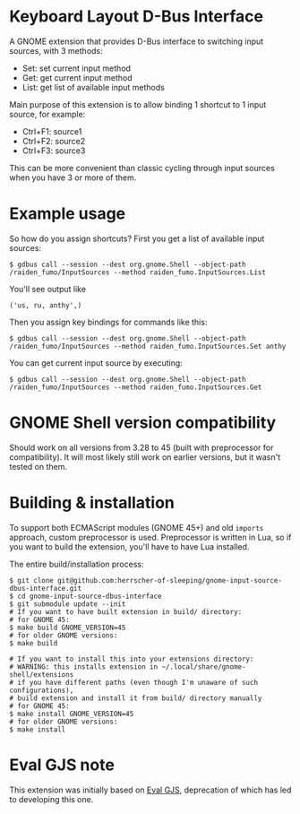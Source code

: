 # Keyboard Layout D-Bus Interface
A GNOME extension that provides D-Bus interface to switching input sources,
with 3 methods:
* Set: set current input method
* Get: get current input method
* List: get list of available input methods

Main purpose of this extension is to allow binding 1 shortcut to 1 input source,
for example:
* Ctrl+F1: source1
* Ctrl+F2: source2
* Ctrl+F3: source3

This can be more convenient than classic cycling through input sources when
you have 3 or more of them.

# Example usage
So how do you assign shortcuts? First you get a list of available input sources:
```
$ gdbus call --session --dest org.gnome.Shell --object-path /raiden_fumo/InputSources --method raiden_fumo.InputSources.List
```
You'll see output like
```
('us, ru, anthy',)
```

Then you assign key bindings for commands like this:
```
$ gdbus call --session --dest org.gnome.Shell --object-path /raiden_fumo/InputSources --method raiden_fumo.InputSources.Set anthy
```

You can get current input source by executing:
```
$ gdbus call --session --dest org.gnome.Shell --object-path /raiden_fumo/InputSources --method raiden_fumo.InputSources.Get
```

# GNOME Shell version compatibility
Should work on all versions from 3.28 to 45 (built with preprocessor for compatibility).
It will most likely still work on earlier versions, but it wasn't tested on them.

# Building & installation
To support both ECMAScript modules (GNOME 45+) and old `imports` approach, custom preprocessor is used.
Preprocessor is written in Lua, so if you want to build the extension, you'll have to have Lua installed.

The entire build/installation process:
```
$ git clone git@github.com:herrscher-of-sleeping/gnome-input-source-dbus-interface.git
$ cd gnome-input-source-dbus-interface
$ git submodule update --init
# If you want to have built extension in build/ directory:
# for GNOME 45:
$ make build GNOME_VERSION=45
# for older GNOME versions:
$ make build

# If you want to install this into your extensions directory:
# WARNING: this installs extension in ~/.local/share/gnome-shell/extensions
# if you have different paths (even though I'm unaware of such configurations),
# build extension and install it from build/ directory manually
# for GNOME 45:
$ make install GNOME_VERSION=45
# for older GNOME versions:
$ make install
```

# Eval GJS note
This extension was initially based on [Eval GJS](https://github.com/ramottamado/eval-gjs),
deprecation of which has led to developing this one.
